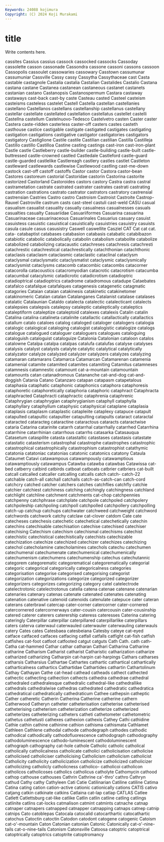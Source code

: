 ```yaml
---
Keywords: 24088 kojimura
Copyright: (C) 2024 Koji Murakami
---
```


# title

Write contents here.



cassites Cassius cassius cassock
cassocked cassocks Cassoday cassolette casson cassonade Cassondra cassone cassoni cassons
cassoon Cassopolis cassoulet cassowaries cassowary Casstown cassumunar cassumuniar Cassville Cassy
cassy Cassytha Cassythaceae cast Casta castable castagnole Castalia castalia Castalian
Castalides Castalio Castana castana castane Castanea castanean castaneous castanet castanets
castanian castano Castanopsis Castanospermum Castara castaway castaways cast-back cast-by caste
Casteau casted Casteel casteism casteisms casteless castelet Castell Castella castellan
castellanies castellano Castellanos castellans castellanship castellanus castellany castellar castellate castellated
castellation castellatus castellet castelli Castellna castellum Castelnuovo-Tedesco Castelvetro casten Caster
caster Castera caste-ridden casterless caster-off casters castes casteth casthouse castice
castigable castigate castigated castigates castigating castigation castigations castigative castigator castigatories
castigators castigatory Castiglione Castile castile Castilian castilian Castilla Castilleja Castillo
castillo Castilloa Castine casting castings cast-iron cast-iron-plant Castle castle Castleberry
castle-builder castle-building castle-built castle-buttressed castle-crowned castled Castledale Castleford castle-guard castle-guarded
castlelike Castlereagh castlery castles castlet Castleton castleward castlewards castlewise Castlewood
castling cast-me-down castock cast-off castoff castoffs Castor castor Castora castor-bean
Castores castoreum castorial Castoridae castorin Castorina castorite castorized Castorland Castoroides
castors castory Castra castra castral castrametation castrate castrated castrater castrates
castrati castrating castration castrations castrato castrator castrators castratory castrensial castrensian
Castries Castro castro Castroism Castroist Castroite Castrop-Rauxel Castroville castrum casts
cast-steel castuli cast-weld CASU casual casualism casualist casuality casually casualness
casualnesses casuals casualties casualty Casuariidae Casuariiformes Casuarina casuarina Casuarinaceae casuarinaceous
Casuarinales Casuarius casuary casuist casuistess casuistic casuistical casuistically casuistries casuistry
casuists casula casule casus casusistry Caswell caswellite Casziel CAT Cat
cat cat. cata- catabaptist catabases catabasion catabasis catabatic catabibazon catabiotic
catabolic catabolically catabolin catabolism catabolite catabolize catabolized catabolizing catacaustic catachreses
catachresis catachresti catachrestic catachrestical catachrestically catachthonian catachthonic cataclasis cataclasm cataclasmic
cataclastic cataclinal cataclysm cataclysmal cataclysmatic cataclysmatist cataclysmic cataclysmically cataclysmist cataclysms
catacomb catacombic catacombs catacorner catacorolla catacoustics catacromyodian catacrotic catacrotism catacumba
catacumbal catacylsmic catadicrotic catadicrotism catadioptric catadioptrical catadioptrics catadrome catadromous catadupe
Cataebates catafalco catafalque catafalques catagenesis catagenetic catagmatic catagories Cataian cataian
catakinesis catakinetic catakinetomer catakinomeric Catalan catalan Catalanganes Catalanist catalase catalases
catalatic Catalaunian Cataldo catalecta catalectic catalecticant catalects catalepsies catalepsis catalepsy
cataleptic cataleptically cataleptics cataleptiform cataleptize cataleptoid catalexes catalexis Catalin catalin
Catalina catalina catalineta catalinite catallactic catallactically catallactics catallum catalo cataloes
catalog cataloged cataloger catalogers catalogia catalogic catalogical cataloging catalogist catalogistic
catalogize catalogs catalogue catalogued cataloguer cataloguers catalogues cataloguing cataloguish cataloguist
cataloguize Catalonia Catalonian cataloon catalos catalowne Catalpa catalpa catalpas catalufa
catalufas catalyse catalyses catalysis catalyst catalysts catalyte catalytic catalytical catalytically
catalyzator catalyze catalyzed catalyzer catalyzers catalyzes catalyzing catamaran catamarans Catamarca
Catamarcan Catamarenan catamenia catamenial catamite catamited catamites catamiting Catamitus catamneses
catamnesis catamnestic catamount cat-a-mountain catamountain catamounts catan catanadromous Catananche cat-and-dog
cat-and-doggish Catania Catano Catanzaro catapan catapasm catapetalous cataphasia cataphatic cataphonic
cataphonics cataphora cataphoresis cataphoretic cataphoretically cataphoria cataphoric cataphract Cataphracta cataphracted
Cataphracti cataphractic cataphrenia cataphrenic Cataphrygian cataphrygian cataphrygianism cataphyll cataphylla cataphyllary
cataphyllum cataphysic cataphysical cataplane cataplasia cataplasis cataplasm cataplastic catapleiite cataplexy
catapuce catapult catapulted catapultic catapultier catapulting catapults cataract cataractal cataracted
cataracteg cataractine cataractous cataracts cataractwise cataria Catarina catarinite catarrh catarrhal
catarrhally catarrhed Catarrhina catarrhine catarrhinian catarrhous catarrhs catasarka Catasauqua Catasetum
cataspilite catasta catastaltic catastases catastasis catastate catastatic catasterism catastrophal catastrophe
catastrophes catastrophic catastrophical catastrophically catastrophism catastrophist catathymic catatonia catatoniac catatonias
catatonic catatonics catatony Cataula Cataumet Catavi catawampous catawampously catawamptious catawamptiously
catawampus Catawba catawba catawbas Catawissa cat-bed catberry catbird catbirds catboat
catboats catbrier catbriers cat-built catcall catcalled catcaller catcalling catcalls catch
catch- catch-22 catchable catch-all catchall catchalls catch-as-catch-can catch-cord catchcry catched
catcher catchers catches catchflies catchfly catchie catchier catchiest catchiness catching
catchingly catchingness catchland catchlight catchline catchment catchments cat-chop catchpennies catchpenny
catchphrase catchplate catchpole catchpoled catchpolery catchpoleship catchpoling catchpoll catchpolled catchpollery
catchpolling catch-up catchup catchups catchwater catchweed catchweight catchword catchwords catchwork
catchy catclaw cat-clover catdom Cate cate catecheses catechesis catechetic catechetical
catechetically catechin catechins catechisable catechisation catechise catechised catechiser catechising Catechism
catechism catechismal catechisms catechist catechistic catechistical catechistically catechists catechizable catechization
catechize catechized catechizer catechizes catechizing catechol catecholamine catecholamines catechols catechu
catechumen catechumenal catechumenate catechumenical catechumenically catechumenism catechumens catechumenship catechus catechutannic
categorem categorematic categorematical categorematically categorial categoric categorical categorically categoricalness categories
categorisation categorise categorised categorising categorist categorization categorizations categorize categorized categorizer
categorizers categorizes categorizing category catel catelectrode catelectrotonic catelectrotonus catella catena
catenae catenane catenarian catenaries catenary catenas catenate catenated catenates catenating
catenation catenative catenoid catenoids catenulate catepuce cater cateran caterans caterbrawl
catercap cater-corner catercorner cater-cornered catercornered catercornerways cater-cousin catercousin cater-cousinship catered
caterer caterers caterership cateress cateresses Caterina catering cateringly Caterpillar caterpillar
caterpillared caterpillarlike caterpillars caters caterva caterwaul caterwauled caterwauler caterwauling caterwauls
catery Cates cates Catesbaea catesbeiana Catesby cateye cat-eyed catface catfaced
catfaces catfacing catfall catfalls catfight cat-fish catfish catfishes cat-foot catfoot
catfooted catgut catguts Cath Cath. cath cath- Catha cat-hammed Cathar
cathar catharan Cathari Catharina Catharine catharine Catharism Catharist catharist Catharistic
catharization catharize catharized catharizing Catharpin cat-harpin cat-harpings Cathars catharses catharsis
Catharsius Cathartae Cathartes cathartic cathartical cathartically catharticalness cathartics Cathartidae Cathartides
cathartin Cathartolinum Cathay Cathayan Cathe cat-head cathead catheads cathect cathected
cathectic cathecting cathection cathects cathedra cathedrae cathedral cathedraled cathedralesque cathedralic
cathedral-like cathedrallike cathedrals cathedralwise cathedras cathedrated cathedratic cathedratica cathedratical cathedratically
cathedraticum Cathee cathepsin catheptic Cather catheretic Catherin Catherina Catherine catherine
cathern Catherwood Catheryn catheter catheterisation catheterise catheterised catheterising catheterism catheterization
catheterize catheterized catheterizes catheterizing catheters catheti cathetometer cathetometric cathetus cathetusti
cathexes cathexion cathexis Cathey Cathi cathidine Cathie cathin cathine cathinine
cathion cathisma cathismata Cathlamet Cathleen Cathlene cathodal cathode cathodegraph cathodes
cathodic cathodical cathodically cathodofluorescence cathodograph cathodography cathodoluminescence cathodo-luminescent cathodoluminescent cathograph
cathography cat-hole cathole Catholic catholic catholical catholically catholicalness catholicate catholici
catholicisation catholicise catholicised catholiciser catholicising Catholicism catholicism catholicist Catholicity catholicity
catholicization catholicize catholicized catholicizer catholicizing catholicly catholicness catholico- catholicoi catholicon
catholicos catholicoses catholics catholicus catholyte Cathomycin cathood cathop cathouse cathouses
Cathrin Cathrine ca'-thro' cathro Cathryn cathud Cathy cathy Cathyleen Cati
Catie Catilinarian Catiline catiline Catima Catina cating cation cation-active cationic
cationically cations CATIS cativo catjang catkin catkinate catkins Catlaina cat-lap
catlap CATLAS Catlee Catlett Catlettsburg cat-like catlike Catlin catlin catline
catling catlings catlinite catlins cat-locks catmalison catmint catmints catnache catnap
catnaper catnapers catnapped catnapper catnapping catnaps catnep catnip catnips Cato
catoblepas Catocala catocalid catocarthartic catocathartic catochus Catoctin catoctin Catodon catodont
catogene catogenic Catoism cat-o'-mountain Caton Catonian catonian Catonic Catonically cat-o'-nine-tails
cat-o-nine-tails Catonism Catonsville Catoosa catoptric catoptrical catoptrically catoptrics catoptrite catoptromancy
